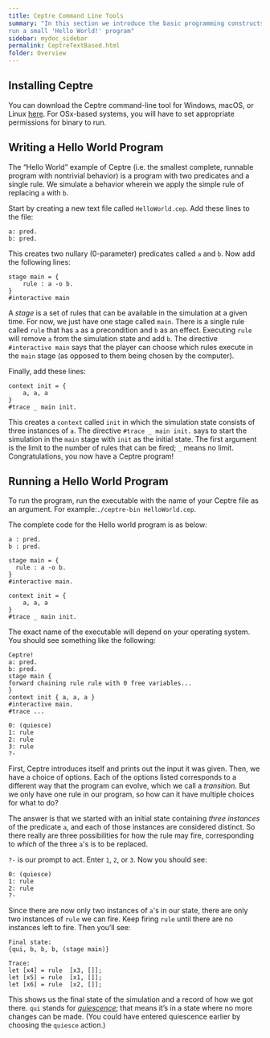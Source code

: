 ```yaml
---
title: Ceptre Command Line Tools
summary: "In this section we introduce the basic programming constructs of the Ceptre language and 
run a small 'Hello World!' program"
sidebar: mydoc_sidebar
permalink: CeptreTextBased.html
folder: Overview
---
```


## Installing Ceptre
You can download the Ceptre command-line tool for Windows, macOS, or Linux 
[here](https://drive.google.com/drive/folders/0B6BJA78gViuAN3A0WlVkdXBjMk0?resourcekey=0-6HEBxccnrhn8TsEdxGiLiA&usp=sharing). For OSx-based systems, you will have to set appropriate permissions for binary to run.

## Writing a Hello World Program
The “Hello World” example of Ceptre (i.e. the smallest complete, runnable program with nontrivial 
behavior) is a program with two predicates and a single rule. We simulate a behavior wherein we apply the simple rule of replacing `a` with `b`.

Start by creating a new text file called `HelloWorld.cep`. Add these lines to the file:
```
a: pred.
b: pred.
```

This creates two nullary (0-parameter) predicates called `a` and `b`. Now add the following lines:
```
stage main = {
    rule : a -o b.
}
#interactive main
```
A *stage* is a set of rules that can be available in the simulation at a given time. For now, we 
just have one stage called `main`. There is a single rule called `rule` that has `a` as a 
precondition and `b` as an effect. Executing `rule` will remove `a` from the simulation state and 
add `b`. The directive `#interactive main` says that the player can choose which rules 
execute in the `main` stage (as opposed to them being chosen by the computer).

Finally, add these lines:
```
context init = {
    a, a, a
}
#trace _ main init.
```
This creates a `context` called `init` in which the simulation state consists of three instances of 
`a`. The directive `#trace _ main init.` says to start the simulation in the `main` stage with `init`
as the initial state. The first argument is the limit to the number of rules that can be fired; 
`_` means no limit. Congratulations, you now have a Ceptre program!

## Running a Hello World Program
To run the program, run the executable with the name of your Ceptre file as an argument. For example:`./ceptre-bin HelloWorld.cep`.

The complete code for the Hello world program is as below:
```
a : pred.
b : pred.

stage main = {
  rule : a -o b.
}
#interactive main.

context init = {
    a, a, a
}
#trace _ main init.
```
The exact name of the executable will depend on your operating system. You should see something 
like the following:
```
Ceptre!
a: pred.
b: pred.
stage main {
forward chaining rule rule with 0 free variables...
}
context init { a, a, a }
#interactive main.
#trace ...

0: (quiesce)
1: rule
2: rule
3: rule
?-
```

First, Ceptre introduces itself and prints out the input it was given. Then, we have a choice of 
options. Each of the options listed corresponds to a different way that the program can evolve, which 
we call a *transition*. But we only have one rule in our program, so how can it have multiple 
choices for what to do?

The answer is that we started with an initial state containing *three instances* of the predicate 
`a`, and each of those instances are considered distinct. So there really are three possibilities for how 
the rule may fire, corresponding to *which* of the three `a`'s is to be replaced.

`?-` is our prompt to act. Enter `1`, `2`, or `3`. Now you should see:
```
0: (quiesce)
1: rule
2: rule
?-
```

Since there are now only two instances of `a`'s in our state, there are only two instances of 
`rule` we can fire. Keep firing `rule` until there are no instances left to fire. Then you’ll see:
```
Final state:
{qui, b, b, b, (stage main)}

Trace:
let [x4] = rule  [x3, []];
let [x5] = rule  [x1, []];
let [x6] = rule  [x2, []];
```

This shows us the final state of the simulation and a record of how we got there. `qui` stands for 
[*quiescence*](Quiescence.html); that means it’s in a state where no more changes can be made. (You 
could have entered quiescence earlier by choosing the `quiesce` action.)
